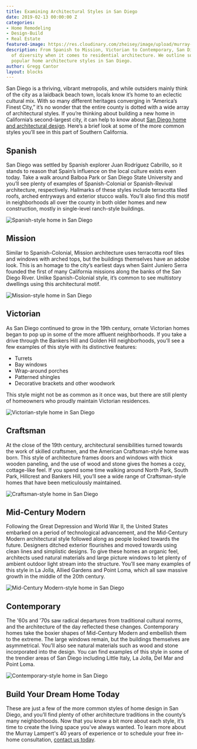 ```yaml
---
title: Examining Architectural Styles in San Diego
date: 2019-02-13 00:00:00 Z
categories:
- Home Remodeling
- Design-Build
- Real Estate
featured-image: https://res.cloudinary.com/zheisey/image/upload/murray-lampert/fischer/fischer-1278-seacoast-dr-exterior-22.jpg
description: From Spanish to Mission, Victorian to Contemporary, San Diego offers up plenty
  of diversity when it comes to residential architecture. We outline some of the more
  popular home architecture styles in San Diego.
author: Gregg Cantor
layout: blocks
---
```


San Diego is a thriving, vibrant metropolis, and while outsiders mainly think of the city as a laidback beach town, locals know it’s home to an eclectic cultural mix. With so many different heritages converging in “America’s Finest City,” it’s no wonder that the entire county is dotted with a wide array of architectural styles. If you’re thinking about building a new home in California’s second-largest city, it can help to know about [San Diego home and architectural design](/san-diego-architectural-design-services). Here’s a brief look at some of the more common styles you’ll see in this part of Southern California.

## Spanish

San Diego was settled by Spanish explorer Juan Rodríguez Cabrillo, so it stands to reason that Spain’s influence on the local culture exists even today. Take a walk around Balboa Park or San Diego State University and you’ll see plenty of examples of Spanish-Colonial or Spanish-Revival architecture, respectively. Hallmarks of these styles include terracotta tiled roofs, arched entryways and exterior stucco walls. You’ll also find this motif in neighborhoods all over the county in both older homes and new construction, mostly in single-level ranch-style buildings.

![Spanish-style home in San Diego](https://timesofsandiego.com/wp-content/uploads/2016/11/Spanish-Eclectic.jpg)

## Mission

Similar to Spanish-Colonial, Mission architecture uses terracotta roof tiles and windows with arched tops, but the buildings themselves have an adobe look. This is an homage to the city’s earliest days when Saint Juníero Serra founded the first of many California missions along the banks of the San Diego River. Unlike Spanish-Colonial style, it’s common to see multistory dwellings using this architectural motif.

![Mission-style home in San Diego](https://sduptownnews.com/wp-content/uploads/2015/09/hometourpicweb.jpg)

## Victorian

As San Diego continued to grow in the 19th century, ornate Victorian homes began to pop up in some of the more affluent neighborhoods. If you take a drive through the Bankers Hill and Golden Hill neighborhoods, you’ll see a few examples of this style with its distinctive features:

- Turrets
- Bay windows
- Wrap-around porches
- Patterned shingles
- Decorative brackets and other woodwork

This style might not be as common as it once was, but there are still plenty of homeowners who proudly maintain Victorian residences.

![Victorian-style home in San Diego](http://visitnationalcity.com/wp-content/uploads/2012/07/San-Diego-History-National-City-Victorian-Home.png)

## Craftsman

At the close of the 19th century, architectural sensibilities turned towards the work of skilled craftsmen, and the American Craftsman-style home was born. This style of architecture frames doors and windows with thick wooden paneling, and the use of wood and stone gives the homes a cozy, cottage-like feel. If you spend some time walking around North Park, South Park, Hillcrest and Bankers Hill, you’ll see a wide range of Craftsman-style homes that have been meticulously maintained.

![Craftsman-style home in San Diego](/uploads/berry-historical-exterior-1.jpg)

## Mid-Century Modern

Following the Great Depression and World War II, the United States embarked on a period of technological advancement, and the Mid-Century Modern architectural style followed along as people looked towards the future. Designers ditched exterior flourishes and moved towards using clean lines and simplistic designs. To give these homes an organic feel, architects used natural materials and large picture windows to let plenty of ambient outdoor light stream into the structure. You’ll see many examples of this style in La Jolla, Allied Gardens and Point Loma, which all saw massive growth in the middle of the 20th century.

![Mid-Century Modern-style home in San Diego](https://res.cloudinary.com/zheisey/image/upload/c_fill,h_700,w_1000/murray-lampert/mceachern/mceachern-kitchen-after-6.jpg)

## Contemporary

The '60s and '70s saw radical departures from traditional cultural norms, and the architecture of the day reflected these changes. Contemporary homes take the boxier shapes of Mid-Century Modern and embellish them to the extreme. The large windows remain, but the buildings themselves are asymmetrical. You’ll also see natural materials such as wood and stone incorporated into the design. You can find examples of this style in some of the trendier areas of San Diego including Little Italy, La Jolla, Del Mar and Point Loma.

![Contemporary-style home in San Diego](/uploads/wise-living-room-after-1.jpg)

## Build Your Dream Home Today

These are just a few of the more common styles of home design in San Diego, and you’ll find plenty of other architecture traditions in the county’s many neighborhoods. Now that you know a bit more about each style, it’s time to create the living space you’ve always wanted. To learn more about the Murray Lampert's 40 years of experience or to schedule your free in-home consultation, [contact us today](#quick-contact).
